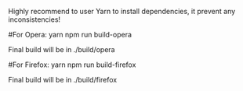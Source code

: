 Highly recommend to user Yarn to install dependencies, it prevent any inconsistencies!

#For Opera:
yarn
npm run build-opera

Final build will be in ./build/opera

#For Firefox:
yarn
npm run build-firefox

Final build will be in ./build/firefox